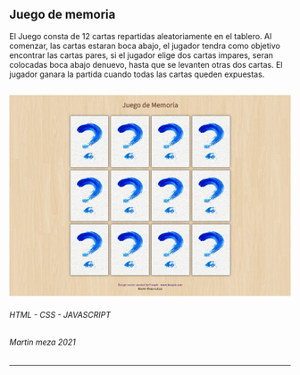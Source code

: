 ## Juego de memoria

El Juego consta de 12  cartas repartidas aleatoriamente en el tablero.
Al comenzar, las cartas estaran boca abajo, el jugador tendra como objetivo encontrar las cartas pares, si el jugador elige dos cartas impares, seran colocadas boca abajo denuevo, hasta que se levanten otras dos cartas.
El jugador ganara la partida cuando todas las cartas queden expuestas.


![vista previa](https://github.com/martinmeza0/memory-game/blob/master/img/preview.jpg "vista previa")
------------
###### HTML - CSS - JAVASCRIPT

###### Martin meza 2021
------------
